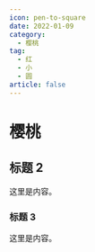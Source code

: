 ```yaml
---
icon: pen-to-square
date: 2022-01-09
category:
  - 樱桃
tag:
  - 红
  - 小
  - 圆
article: false
---
```


# 樱桃

## 标题 2

这里是内容。

### 标题 3

这里是内容。
